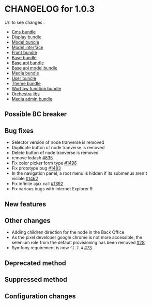 # CHANGELOG for 1.0.3

Url to see changes : 

 - [Cms bundle](https://github.com/open-orchestra/open-orchestra-cms-bundle/compare/v1.0.2...v1.0.3)
 - [Display bundle](https://github.com/open-orchestra/open-orchestra-display-bundle/compare/v1.0.2...v1.0.3)
 - [Model bundle](https://github.com/open-orchestra/open-orchestra-model-bundle/compare/v1.0.2...v1.0.3)
 - [Model interface](https://github.com/open-orchestra/open-orchestra-model-interface/compare/v1.0.2...v1.0.3)
 - [Front bundle](https://github.com/open-orchestra/open-orchestra-front-bundle/compare/v1.0.2...v1.0.3)
 - [Base bundle](https://github.com/open-orchestra/open-orchestra-base-bundle/compare/v1.0.2...v1.0.3)
 - [Base api bundle](https://github.com/open-orchestra/open-orchestra-base-api-bundle/compare/v1.0.2...v1.0.3)
 - [Base api model bundle](https://github.com/open-orchestra/open-orchestra-base-api-mongo-model-bundle/compare/v1.0.2...v1.0.3)
 - [Media bundle](https://github.com/open-orchestra/open-orchestra-media-bundle/compare/v1.0.2...v1.0.3)
 - [User bundle](https://github.com/open-orchestra/open-orchestra-user-bundle/compare/v1.0.2...v1.0.3)
 - [Theme bundle](https://github.com/open-orchestra/open-orchestra-theme-bundle/compare/v1.0.2...v1.0.3)
 - [Worflow function bundle](https://github.com/open-orchestra/open-orchestra-workflow-function-bundle/compare/v1.0.2...v1.0.3)
 - [Orchestra libs](https://github.com/open-orchestra/open-orchestra-libs/compare/v1.0.2...v1.0.3)
 - [Media admin bundle](https://github.com/open-orchestra/open-orchestra-media-admin-bundle/compare/v1.0.2...v1.0.3)

## Possible BC breaker
  
## Bug fixes

  - Selector version of node tranverse is removed
  - Duplicate button of node tranverse is removed
  - Delete button of node tranverse is removed
  - remove lodash [#835](https://github.com/open-orchestra/open-orchestra/pull/835)
  - Fix color picker form type [#1496](https://github.com/open-orchestra/open-orchestra-cms-bundle/pull/1496)
  - Fix prototype bug [#1483](https://github.com/open-orchestra/open-orchestra-cms-bundle/pull/1483)
  - In the navigation panel, a root menu is hidden if its submenus aren't visible [#1462](https://github.com/open-orchestra/open-orchestra-cms-bundle/pull/1462)
  - Fix infinite ajax call [#1392](https://github.com/open-orchestra/open-orchestra-cms-bundle/pull/1392)
  - Fix various bugs with Internet Explorer 9 

## New features

## Other changes

 - Adding children direction for the node in the Back Office
 - As the pixel developer google chrome is not more accessible, the selenium role from the default provisioning has been removed [#28](https://github.com/open-orchestra/open-orchestra-provision/pull/28)
 - Symfony requirement is now ``^2.7.4`` [#73](https://github.com/open-orchestra/open-orchestra-base-bundle/pull/73)

## Deprecated method

## Suppressed method

## Configuration changes
